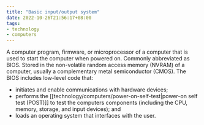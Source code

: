 ```yaml
---
title: "Basic input/output system"
date: 2022-10-26T21:56:17+08:00
tags:
- technology
- computers
---
```


A computer program, firmware, or microprocessor of a computer that is used to start the computer when powered on. Commonly abbreviated as BIOS. Stored in the non-volatile random access memory (NVRAM) of a computer, usually a complementary metal semiconductor (CMOS). The BIOS includes low-level code that:

- initiates and enable communications with hardware devices;
- performs the [[technology/computers/power-on-self-test|power-on self test (POST)]] to test the computers components (including the CPU, memory, storage, and input devices); and
- loads an operating system that interfaces with the user.